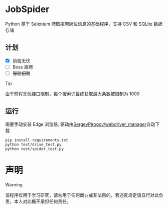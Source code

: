 # JobSpider

Python 基于 Selenium 爬取招聘岗位信息的基础程序，支持 CSV 和 SQLite 数据存储

## 计划

- [x] 前程无忧
- [ ] Boss 直聘
- [ ] ~~智联招聘~~

> [!TIP]
> 由于前程无忧接口限制，每个搜索词最终获取最大条数被限制为 1000

## 运行

需要手动安装 Edge 浏览器, 驱动由[SergeyPirogov/webdriver_manager](https://github.com/SergeyPirogov/webdriver_manager)自动下载

```
pip install requirements.txt
python test/drive_test.py
python test/spider_test.py
```

# 声明

> [!WARNING]
> 该程序仅用于学习研究，请勿用于任何商业或非法目的，若违反规定请自行对此负责，本人对此概不承担任何责任。

```

```
